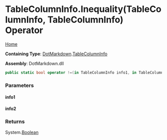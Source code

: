 <a name="_top"></a>

# TableColumnInfo\.Inequality\(TableColumnInfo, TableColumnInfo\) Operator

[Home](../../../README.md#_top)

**Containing Type**: [DotMarkdown](../../README.md#_top)\.[TableColumnInfo](../README.md#_top)

**Assembly**: DotMarkdown\.dll

```csharp
public static bool operator !=(in TableColumnInfo info1, in TableColumnInfo info2)
```

### Parameters

#### info1

#### info2

### Returns

System\.[Boolean](https://docs.microsoft.com/en-us/dotnet/api/system.boolean)

